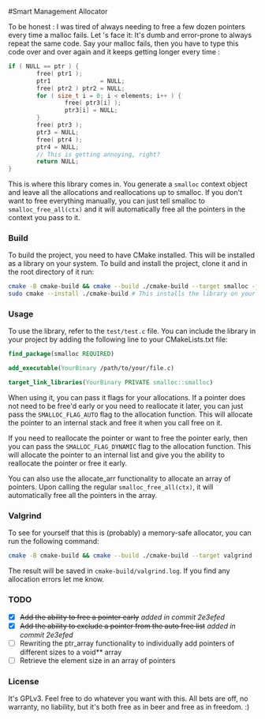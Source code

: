 #Smart Management Allocator

To be honest :
I was tired of always needing to free a few dozen pointers every time a malloc
fails.
Let 's face it: It's dumb and error-prone to always repeat the same code.
Say your malloc fails, then you have to type this code over and over again and it keeps getting
longer every time :

```c void* ptr = malloc( sizeof( int ) * 10 );
if ( NULL == ptr ) {
        free( ptr1 );
        ptr1              = NULL;
        free( ptr2 ) ptr2 = NULL;
        for ( size_t i = 0; i < elements; i++ ) {
                free( ptr3[i] );
                ptr3[i] = NULL;
        }
        free( ptr3 );
        ptr3 = NULL;
        free( ptr4 );
        ptr4 = NULL;
        // This is getting annoying, right?
        return NULL;
}
```

This is where this library comes in.
You generate a `smalloc` context object and leave all the allocations and reallocations up to smalloc.
If you don't want to free everything manually, you can just tell smalloc to `smalloc_free_all(ctx)` and it will
automatically free all the pointers in the context you pass to it.

### Build

To build the project, you need to have CMake installed.
This will be installed as a library on your system.
To build and install the project, clone it and in the root directory of it run:

```bash
cmake -B cmake-build && cmake --build ./cmake-build --target smalloc -j 6
sudo cmake --install ./cmake-build # This installs the library on your system
```

### Usage

To use the library, refer to the `test/test.c` file.
You can include the library in your project by adding the following line to your CMakeLists.txt file:

```cmake
find_package(smalloc REQUIRED)

add_executable(YourBinary /path/to/your/file.c)

target_link_libraries(YourBinary PRIVATE smalloc::smalloc)
```

When using it, you can pass it flags for your allocations.
If a pointer does not need to be free'd early or you need to reallocate it later, you can just pass the
`SMALLOC_FLAG_AUTO` flag to the allocation function.
This will allocate the pointer to an internal stack and free it when you call free on it.

If you need to reallocate the pointer or want to free the pointer early, then you can pass the
`SMALLOC_FLAG_DYNAMIC` flag to the allocation function.
This will allocate the pointer to an internal list and give you the ability to reallocate the pointer or free it
early.

You can also use the allocate_arr functionality to allocate an array of pointers.
Upon calling the regular `smalloc_free_all(ctx)`, it will automatically free all the pointers in the array.

### Valgrind

To see for yourself that this is (probably) a memory-safe allocator, you can run the following command:

```bash
cmake -B cmake-build && cmake --build ./cmake-build --target valgrind -j 6
```

The result will be saved in `cmake-build/valgrind.log`.
If you find any allocation errors let me know.

### TODO

- [X] ~~Add the ability to free a pointer early~~ *added in commit 2e3efed*
- [x] ~~Add the ability to exclude a pointer from the auto free list~~ *added in commit 2e3efed*
- [ ] Rewriting the ptr_array functionality to individually add pointers of different sizes to a void** array
- [ ] Retrieve the element size in an array of pointers

### License

It's GPLv3. Feel free to do whatever you want with this.
All bets are off, no warranty, no liability, but it's both free as in beer and free as in freedom. :)